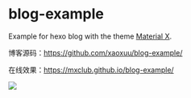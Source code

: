 # blog-example
Example for hexo blog with the theme [Material X](https://xaoxuu.com/wiki/material-x/).

博客源码：https://github.com/xaoxuu/blog-example/

在线效果：https://mxclub.github.io/blog-example/

![](https://img.vim-cn.com/52/a54815c02ce232f11f54b2c547c1337828833c.png)